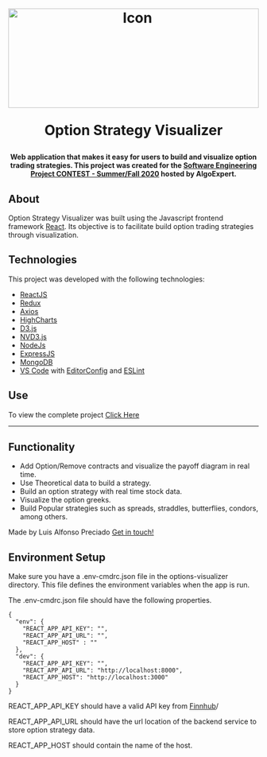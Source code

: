<h1 align="center">
  <img width="100%" height="200px" src="./.github/github_icon.png" alt="Icon" />

Option Strategy Visualizer

</h1>

<h4 align="center">
  Web application that makes it easy for users to build and visualize option trading strategies. This project was created for the <a href="https://www.youtube.com/watch?v=X_52RUQTdgs">Software Engineering Project CONTEST - Summer/Fall 2020</a> hosted by AlgoExpert.
</h4>

## About

Option Strategy Visualizer was built using the Javascript frontend framework <a href="https://github.com/facebook/react">React</a>. Its objective is to facilitate build option trading strategies through visualization.

## Technologies

This project was developed with the following technologies:

- [ReactJS](https://reactjs.org/)
- [Redux](https://redux.js.org/)
- [Axios](https://github.com/axios/axios)
- [HighCharts](https://www.highcharts.com/)
- [D3.js](https://d3js.org/)
- [NVD3.js](https://nvd3.org/)
- [NodeJs](https://nodejs.org/en/)
- [ExpressJS](https://expressjs.com/)
- [MongoDB](https://www.mongodb.com/)
- [VS Code](https://code.visualstudio.com/) with [EditorConfig](https://marketplace.visualstudio.com/items?itemName=EditorConfig.EditorConfig) and [ESLint](https://marketplace.visualstudio.com/items?itemName=dbaeumer.vscode-eslint)

## Use

To view the complete project <a href="https://luisalfonsopreciado.github.io/finance-visualizer/">Click Here</a>

---

## Functionality

- Add Option/Remove contracts and visualize the payoff diagram in real time.
- Use Theoretical data to build a strategy.
- Build an option strategy with real time stock data.
- Visualize the option greeks.
- Build Popular strategies such as spreads, straddles, butterflies, condors, among others.


Made by Luis Alfonso Preciado [Get in touch!](https://www.linkedin.com/in/luis-alfonso-preciado-91256015b/)

## Environment Setup

Make sure you have a .env-cmdrc.json file in the options-visualizer directory. This file defines the environment variables when the app is run.

The .env-cmdrc.json file should have the following properties.

```
{
  "env": {
    "REACT_APP_API_KEY": "",
    "REACT_APP_API_URL": "",
    "REACT_APP_HOST" : ""
  },
  "dev": {
    "REACT_APP_API_KEY": "",
    "REACT_APP_API_URL": "http://localhost:8000",
    "REACT_APP_HOST": "http://localhost:3000"
  }
}
```

REACT_APP_API_KEY should have a valid API key from [Finnhub](https://finnhub.io/)/

REACT_APP_API_URL should have the url location of the backend service to store option strategy data.

REACT_APP_HOST should contain the name of the host.

